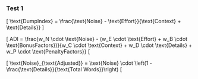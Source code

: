 ### Test 1

\[
\text{DumpIndex} = \frac{\text{Noise} - \text{Effort}}{\text{Context} + \text{Details}}
\]

\[
ADI = \frac{w_N \cdot \text{Noise} - (w_E \cdot \text{Effort} + w_B \cdot \text{BonusFactors})}{w_C \cdot \text{Context} + w_D \cdot \text{Details} + w_P \cdot \text{PenaltyFactors}}
\[

\[
\text{Noise}_{\text{Adjusted}} = \text{Noise} \cdot \left(1 - \frac{\text{Details}}{\text{Total Words}}\right)
\[

